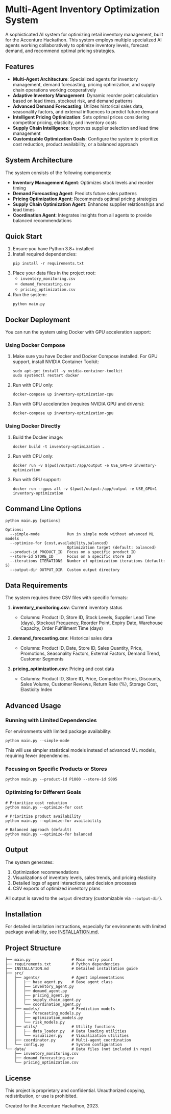 # Multi-Agent Inventory Optimization System

A sophisticated AI system for optimizing retail inventory management, built for the Accenture Hackathon. This system employs multiple specialized AI agents working collaboratively to optimize inventory levels, forecast demand, and recommend optimal pricing strategies.

## Features

- **Multi-Agent Architecture**: Specialized agents for inventory management, demand forecasting, pricing optimization, and supply chain operations working cooperatively
- **Adaptive Inventory Management**: Dynamic reorder point calculation based on lead times, stockout risk, and demand patterns
- **Advanced Demand Forecasting**: Utilizes historical sales data, seasonality factors, and external influences to predict future demand
- **Intelligent Pricing Optimization**: Sets optimal prices considering competitor pricing, elasticity, and inventory costs
- **Supply Chain Intelligence**: Improves supplier selection and lead time management
- **Customizable Optimization Goals**: Configure the system to prioritize cost reduction, product availability, or a balanced approach

## System Architecture

The system consists of the following components:

- **Inventory Management Agent**: Optimizes stock levels and reorder timing
- **Demand Forecasting Agent**: Predicts future sales patterns
- **Pricing Optimization Agent**: Recommends optimal pricing strategies
- **Supply Chain Optimization Agent**: Enhances supplier relationships and lead times
- **Coordination Agent**: Integrates insights from all agents to provide balanced recommendations

## Quick Start

1. Ensure you have Python 3.8+ installed
2. Install required dependencies:
   ```
   pip install -r requirements.txt
   ```
3. Place your data files in the project root:
   - `inventory_monitoring.csv`
   - `demand_forecasting.csv`
   - `pricing_optimization.csv`
4. Run the system:
   ```
   python main.py
   ```

## Docker Deployment

You can run the system using Docker with GPU acceleration support:

### Using Docker Compose

1. Make sure you have Docker and Docker Compose installed. For GPU support, install NVIDIA Container Toolkit:
   ```
   sudo apt-get install -y nvidia-container-toolkit
   sudo systemctl restart docker
   ```

2. Run with CPU only:
   ```
   docker-compose up inventory-optimization-cpu
   ```

3. Run with GPU acceleration (requires NVIDIA GPU and drivers):
   ```
   docker-compose up inventory-optimization-gpu
   ```

### Using Docker Directly

1. Build the Docker image:
   ```
   docker build -t inventory-optimization .
   ```

2. Run with CPU only:
   ```
   docker run -v $(pwd)/output:/app/output -e USE_GPU=0 inventory-optimization
   ```

3. Run with GPU support:
   ```
   docker run --gpus all -v $(pwd)/output:/app/output -e USE_GPU=1 inventory-optimization
   ```

## Command Line Options

```
python main.py [options]

Options:
  --simple-mode            Run in simple mode without advanced ML models
  --optimize-for {cost,availability,balanced}
                           Optimization target (default: balanced)
  --product-id PRODUCT_ID  Focus on a specific product ID
  --store-id STORE_ID      Focus on a specific store ID
  --iterations ITERATIONS  Number of optimization iterations (default: 5)
  --output-dir OUTPUT_DIR  Custom output directory
```

## Data Requirements

The system requires three CSV files with specific formats:

1. **inventory_monitoring.csv**: Current inventory status
   - Columns: Product ID, Store ID, Stock Levels, Supplier Lead Time (days), Stockout Frequency, Reorder Point, Expiry Date, Warehouse Capacity, Order Fulfillment Time (days)

2. **demand_forecasting.csv**: Historical sales data
   - Columns: Product ID, Date, Store ID, Sales Quantity, Price, Promotions, Seasonality Factors, External Factors, Demand Trend, Customer Segments

3. **pricing_optimization.csv**: Pricing and cost data
   - Columns: Product ID, Store ID, Price, Competitor Prices, Discounts, Sales Volume, Customer Reviews, Return Rate (%), Storage Cost, Elasticity Index

## Advanced Usage

### Running with Limited Dependencies

For environments with limited package availability:

```
python main.py --simple-mode
```

This will use simpler statistical models instead of advanced ML models, requiring fewer dependencies.

### Focusing on Specific Products or Stores

```
python main.py --product-id P1000 --store-id S005
```

### Optimizing for Different Goals

```
# Prioritize cost reduction
python main.py --optimize-for cost

# Prioritize product availability
python main.py --optimize-for availability

# Balanced approach (default)
python main.py --optimize-for balanced
```

## Output

The system generates:

1. Optimization recommendations
2. Visualizations of inventory levels, sales trends, and pricing elasticity
3. Detailed logs of agent interactions and decision processes
4. CSV exports of optimized inventory plans

All output is saved to the `output` directory (customizable via `--output-dir`).

## Installation

For detailed installation instructions, especially for environments with limited package availability, see [INSTALLATION.md](INSTALLATION.md).

## Project Structure

```
├── main.py                  # Main entry point
├── requirements.txt         # Python dependencies
├── INSTALLATION.md          # Detailed installation guide
├── src/
│   ├── agents/              # Agent implementations
│   │   ├── base_agent.py    # Base agent class
│   │   ├── inventory_agent.py
│   │   ├── demand_agent.py
│   │   ├── pricing_agent.py
│   │   ├── supply_chain_agent.py
│   │   └── coordination_agent.py
│   ├── models/              # Prediction models
│   │   ├── forecasting_models.py
│   │   ├── optimization_models.py
│   │   └── risk_models.py
│   ├── utils/               # Utility functions
│   │   ├── data_loader.py   # Data loading utilities
│   │   └── visualizer.py    # Visualization utilities
│   ├── coordinator.py       # Multi-agent coordination
│   └── config.py            # System configuration
└── data/                    # Data files (not included in repo)
    ├── inventory_monitoring.csv
    ├── demand_forecasting.csv
    └── pricing_optimization.csv
```

## License

This project is proprietary and confidential. Unauthorized copying, redistribution, or use is prohibited.

Created for the Accenture Hackathon, 2023.